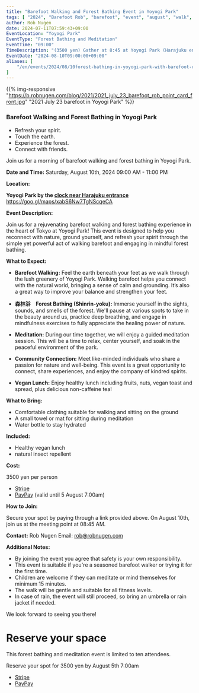 ```yaml
---
title: "Barefoot Walking and Forest Bathing Event in Yoyogi Park"
tags: [ "2024", "Barefoot Rob", "barefoot", "event", "august", "walk", "yoyogi", "はだし", "forest", "裸足のロブ" ]
author: Rob Nugen
date: 2024-07-11T07:59:43+09:00
EventLocation: "Yoyogi Park"
EventType: "Forest Bathing and Meditation"
EventTime: "09:00"
TimeDescription: "(3500 yen) Gather at 8:45 at Yoyogi Park (Harajuku entrance); event starts at 09:00"
EventDate: "2024-08-10T09:00:00+09:00"
aliases: [
    "/en/events/2024/08/10forest-bathing-in-yoyogi-park-with-barefoot-rob-nugen",
]
---
```


{{% img-responsive "https://b.robnugen.com/blog/2021/2021_july_23_barefoot_rob_point_card_front.jpg" "2021 July 23 barefoot in Yoyogi Park" %}}


### Barefoot Walking and Forest Bathing in Yoyogi Park

* Refresh your spirit.
* Touch the earth.
* Experience the forest.
* Connect with friends.

Join us for a morning of barefoot walking and forest bathing in Yoyogi Park.

**Date and Time:**
Saturday, August 10th, 2024
09:00 AM - 11:00 PM

**Location:**

**Yoyogi Park by the [clock near Harajuku entrance](https://goo.gl/maps/xabS6Nw7TgNScqeCA)**  https://goo.gl/maps/xabS6Nw7TgNScqeCA

**Event Description:**

Join us for a rejuvenating barefoot walking and forest bathing experience in the heart of Tokyo at Yoyogi Park! This event is designed to help you reconnect with nature, ground yourself, and refresh your spirit through the simple yet powerful act of walking barefoot and engaging in mindful forest bathing.

**What to Expect:**

- **Barefoot Walking:** Feel the earth beneath your feet as we walk through the lush greenery of Yoyogi Park. Walking barefoot helps you connect with the natural world, bringing a sense of calm and grounding. It’s also a great way to improve your balance and strengthen your feet.

- **森林浴　Forest Bathing (Shinrin-yoku):** Immerse yourself in the sights, sounds, and smells of the forest. We'll pause at various spots to take in the beauty around us, practice deep breathing, and engage in mindfulness exercises to fully appreciate the healing power of nature.

- **Meditation:** During our time together, we will enjoy a guided meditation session. This will be a time to relax, center yourself, and soak in the peaceful environment of the park.

- **Community Connection:** Meet like-minded individuals who share a passion for nature and well-being. This event is a great opportunity to connect, share experiences, and enjoy the company of kindred spirits.

- **Vegan Lunch:** Enjoy healthy lunch including fruits, nuts, vegan toast and spread, plus delicious non-caffeine tea!


**What to Bring:**

- Comfortable clothing suitable for walking and sitting on the ground
- A small towel or mat for sitting during meditation
- Water bottle to stay hydrated

**Included:**

- Healthy vegan lunch
- natural insect repellent

**Cost:**

3500 yen per person

* [Stripe](https://buy.stripe.com/14k03d7rq7RK7v28wE)
* [PayPay](https://qr.paypay.ne.jp/p2p01_yr2PP0vF9l9t9pnH) (valid until 5 August 7:00am)

**How to Join:**

Secure your spot by paying through a link provided above.
On August 10th, join us at the meeting point at 08:45 AM.

**Contact:**
Rob Nugen
Email: rob@robnugen.com

**Additional Notes:**
- By joining the event you agree that safety is your own responsibility.
- This event is suitable if you're a seasoned barefoot walker or trying it for the first time.
- Children are welcome if they can meditate or mind themselves for minimum 15 minutes.
- The walk will be gentle and suitable for all fitness levels.
- In case of rain, the event will still proceed, so bring an umbrella or rain jacket if needed.

We look forward to seeing you there!

# Reserve your space

This forest bathing and meditation event is limited to ten attendees.

Reserve your spot for 3500 yen by August 5th 7:00am

* [Stripe](https://buy.stripe.com/14k03d7rq7RK7v28wE)
* [PayPay](https://qr.paypay.ne.jp/p2p01_yr2PP0vF9l9t9pnH)